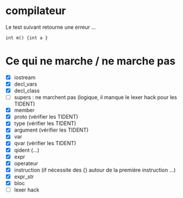 compilateur
===========
Le test suivant retourne une erreur ...


    int m() {int a }


Ce qui ne marche / ne marche pas 
==========
* [x] iostream		
* [x] decl_vars		
* [x] decl_class	
* [ ] supers : ne marchent pas (logique, il manque le lexer hack pour les TIDENT)
* [x] member 		
* [x] proto				 (vérifier les TIDENT)
* [x] type				 (vérifier les TIDENT)
* [x] argument			(vérifier les TIDENT)
* [x] var					 
* [x] qvar				 (vérifier les TIDENT)
* [x] qident			 (...)
* [x] expr				
* [x] operateur		
* [x] instruction  (if nécessite des {} autour de la première instruction ...)
* [x] expr_str		
* [x] bloc				
* [ ] lexer hack
